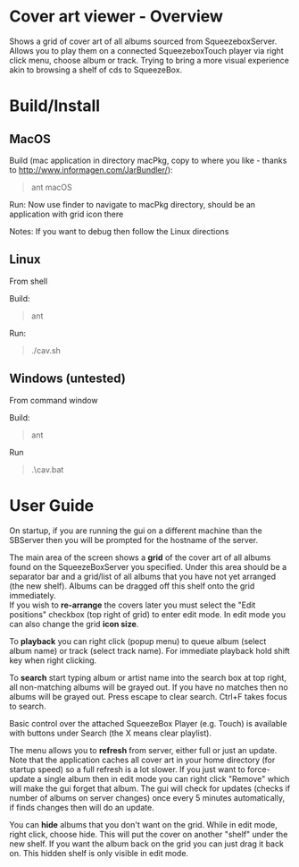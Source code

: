 # Cover art viewer - Overview

Shows a grid of cover art of all albums sourced from SqueezeboxServer.
Allows you to play them on a connected SqueezeboxTouch player via right click menu, choose album or track.
Trying to bring a more visual experience akin to browsing a shelf of cds to SqueezeBox.

# Build/Install

## MacOS

Build (mac application in directory macPkg, copy to where you like - thanks to http://www.informagen.com/JarBundler/):

> ant macOS

Run:
Now use finder to navigate to macPkg directory, should be an application with grid icon there

Notes:
If you want to debug then follow the Linux directions

## Linux
From shell

Build:

> ant

Run:

> ./cav.sh


## Windows (untested)
From command window

Build:

> ant

Run

> .\cav.bat


# User Guide

On startup, if you are running the gui on a different machine than the SBServer then you will be prompted for the hostname of the server.

The main area of the screen shows a **grid** of the cover art of all albums found on the SqueezeBoxServer you specified.
Under this area should be a separator bar and a grid/list of all albums that you have not yet arranged (the new shelf).
Albums can be dragged off this shelf onto the grid immediately.   
If you wish to **re-arrange** the covers later you must select the "Edit positions" checkbox (top right of grid) to enter edit mode.
In edit mode you can also change the grid **icon size**.

To **playback** you can right click (popup menu) to queue album (select album name) or track (select track name).
For immediate playback hold shift key when right clicking.

To **search** start typing album or artist name into the search box at top right, all non-matching albums will be grayed out.
If you have no matches then no albums will be grayed out.  Press escape to clear search.  Ctrl+F takes focus to search.

Basic control over the attached SqueezeBox Player (e.g. Touch) is available with buttons under Search (the X means clear playlist).

The menu allows you to **refresh** from server, either full or just an update.  Note that the application caches all cover art
in your home directory (for startup speed) so a full refresh is a lot slower.
If  you just want to force-update a single album then in edit mode you can right click "Remove" which will make the gui forget that album.
The gui will check for updates (checks if number of albums on server changes) once every 5 minutes automatically, if finds changes then
will do an update.

You can **hide** albums that you don't want on the grid.  While in edit mode, right click, choose hide.  This will put the cover
on another "shelf" under the new shelf.  If you want the album back on the grid  you can just drag it back on.
This hidden shelf is only visible in edit mode.


